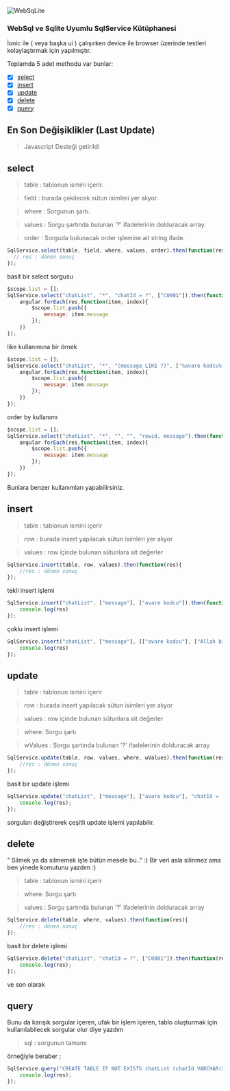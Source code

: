![WebSqLite](http://i.hizliresim.com/1LVQY1.png)

### WebSql ve Sqlite Uyumlu SqlService Kütüphanesi

İonic ile ( veya başka ui ) çalışırken device ile browser üzerinde testleri kolaylaştırmak için yapılmıştır.

Toplamda 5 adet methodu var bunlar:

- [x] [select](https://github.com/abdurrahmanekr/Websql-Sqlite-Service/#select)
- [x] [insert](https://github.com/abdurrahmanekr/Websql-Sqlite-Service/#insert)
- [x] [update](https://github.com/abdurrahmanekr/Websql-Sqlite-Service/#update)
- [x] [delete](https://github.com/abdurrahmanekr/Websql-Sqlite-Service/#delete)
- [x] [query](https://github.com/abdurrahmanekr/Websql-Sqlite-Service/#query)

## En Son Değişiklikler (Last Update)

> Javascript Desteği getirildi

## select

> table : tablonun ismini içerir.

>  field : burada çekilecek sütun isimleri yer alıyor.

>  where : Sorgunun şartı.

>  values : Sorgu şartında bulunan '?' ifadelerinin dolduracak array.

>  order : Sorguda bulunacak order işlemine ait string ifade.


```javascript
SqlService.select(table, field, where, values, order).then(function(res){ 
  // res : dönen sonuç
});
```

basit bir select sorgusu
```javascript
$scope.list = [];
SqlService.select("chatList", "*", "chatId = ?", ["C0001"]).then(function(res){
	angular.forEach(res,function(item, index){
		$scope.list.push({
			message: item.message
		});
	})
});
```
like kullanımına bir örnek
```javascript
$scope.list = [];
SqlService.select("chatList", "*", "(message LIKE ?)", ['%avare kodcu%']).then(function(res){
	angular.forEach(res,function(item, index){
		$scope.list.push({
			message: item.message
		});
	})
});
```
order by kullanımı
```javascript
$scope.list = [];
SqlService.select("chatList", "*", "", "", "rowid, message").then(function(res){
	angular.forEach(res,function(item, index){
		$scope.list.push({
			message: item.message
		});
	})
});
```

Bunlara benzer kullanımları yapabilirsiniz.

## insert

> table : tablonun ismini içerir

>  row : burada insert yapılacak sütun isimleri yer alıyor

>  values :  row içinde bulunan sütunlara ait değerler

```javascript
SqlService.insert(table, row, values).then(function(res){
	//res : dönen sonuç
});
```
tekli insert işlemi
```javascript
SqlService.insert("chatList", ["message"], ["avare kodcu"]).then(function(res){
	console.log(res)
});
```
çoklu insert işlemi

```javascript
SqlService.insert("chatList", ["message"], [["avare kodcu"], ["Allah birdir!"]]).then(function(res){
	console.log(res)
});
```

## update


> table : tablonun ismini içerir

>  row : burada insert yapılacak sütun isimleri yer alıyor

>  values : row içinde bulunan sütunlara ait değerler

>  where: Sorgu şartı

>  wValues : Sorgu şartında bulunan '?' ifadelerinin dolduracak array

```javascript
SqlService.update(table, row, values, where, wValues).then(function(res){
	//res : dönen sonuç
});
```
basit bir update işlemi
```javascript
SqlService.update("chatList", ["message"], ["avare kodcu"], "chatId = ?", ["C0001"]).then(function(res){
	console.log(res);
});
```
sorguları değiştirerek çeşitli update işlemi yapılabilir.

## delete

" Silmek ya da silmemek işte bütün mesele bu.." :) Bir veri asla silinmez ama ben yinede komutunu yazdım :)
> table : tablonun ismini içerir

>  where: Sorgu şartı

>  values : Sorgu şartında bulunan '?' ifadelerinin dolduracak array

```javascript
SqlService.delete(table, where, values).then(function(res){
	//res : dönen sonuç
});
```
basit bir delete işlemi
```javascript
SqlService.delete("chatList", "chatId = ?", ["C0001"]).then(function(res){
	console.log(res);
});
```
ve son olarak 
## query

Bunu da karışık sorgular içeren, ufak bir işlem içeren, tablo oluşturmak için kullanılabilecek sorgular olur diye yazdım

> sql :  sorgunun tamamı

örneğiyle beraber ;
```javascript
SqlService.query("CREATE TABLE IF NOT EXISTS chatList (chatId VARCHAR(255) NOT NULL, message TEXT)").then(function(res){
	console.log(res);
});
```
